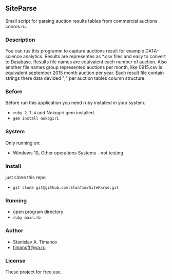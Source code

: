 ## SiteParse
Small script for parsing auction results tables from commercial auctions conros.ru.

### Description
You can rus this programm to capture auctions result for example DATA-science
analytics. Results are representes as *.csv files and easy to convert to Database.
Results file names are equivalent each number of auction. Also another file names group
represented auctions per month, like 0915.csv is equivalent september 2015 month auction per year.
Each result file contain strings there data devided ";" per auction tables column structure.
### Before
Before run this application you need ruby installed in your system.
* `ruby 2.7.4`
and Nokogiri gem installed.
* `gem install nokogiri`
### System
Only running on:
* Windows 10, Other operations Systems - not testing
### Install
just clone this repo
* `git clone git@github.com:StanTim/SiteParse.git`

### Running
* open program directory
* `ruby main.rb`
### Author
* Stanislav A. Timanov
* [timanoff@ya.ru](timanoff@ya.ru)

### License
These project for free use. 
